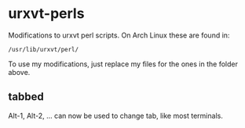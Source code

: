 # urxvt-perls

Modifications to urxvt perl scripts. On Arch Linux these are found in:

    /usr/lib/urxvt/perl/

To use my modifications, just replace my files for the ones in the folder above.

## tabbed

Alt-1, Alt-2, ... can now be used to change tab, like most terminals.
